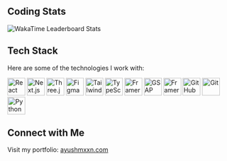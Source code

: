 ## Coding Stats
![WakaTime Leaderboard Stats](https://i.postimg.cc/4N4sF8gf/wakatimeleaderboardstats-1.jpg)

## Tech Stack
Here are some of the technologies I work with:

<div align="start">
  <img alt="React" width="40px" src="https://skillicons.dev/icons?i=react" />
  <img alt="Next.js" width="40px" src="https://skillicons.dev/icons?i=nextjs" />
  <img alt="Three.js" width="40px" src="https://skillicons.dev/icons?i=threejs" />
  <img alt="Figma" width="40px" src="https://skillicons.dev/icons?i=figma" />
  <img alt="Tailwind CSS" width="40px" src="https://skillicons.dev/icons?i=tailwind" />
  <img alt="TypeScript" width="40px" src="https://skillicons.dev/icons?i=ts" />
  <img alt="Framer Motion" width="40px" src="https://skillicons.dev/icons?i=motion" />
  <img alt="GSAP" width="40px" src="https://skillicons.dev/icons?i=gsap" />
  <img alt="Framer" width="40px" src="https://skillicons.dev/icons?i=framer" />
  <img alt="GitHub" width="40px" src="https://skillicons.dev/icons?i=github" />
  <img alt="Git" width="40px" src="https://skillicons.dev/icons?i=git" />
  <img alt="Python" width="40px" src="https://skillicons.dev/icons?i=python" />
</div>

## Connect with Me
Visit my portfolio: [ayushmxxn.com](https://ayushmxxn.com/)
